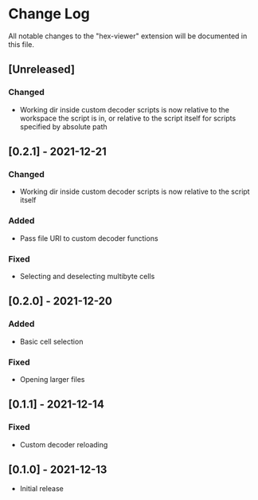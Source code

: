 # Change Log

All notable changes to the "hex-viewer" extension will be documented in this file.

## [Unreleased]
### Changed
- Working dir inside custom decoder scripts is now relative to the workspace the script is in, or relative to the script itself for scripts specified by absolute path

## [0.2.1] - 2021-12-21
### Changed
- Working dir inside custom decoder scripts is now relative to the script itself
### Added
- Pass file URI to custom decoder functions
### Fixed
- Selecting and deselecting multibyte cells

## [0.2.0] - 2021-12-20
### Added
- Basic cell selection
### Fixed
- Opening larger files

## [0.1.1] - 2021-12-14
### Fixed
- Custom decoder reloading

## [0.1.0] - 2021-12-13
- Initial release
